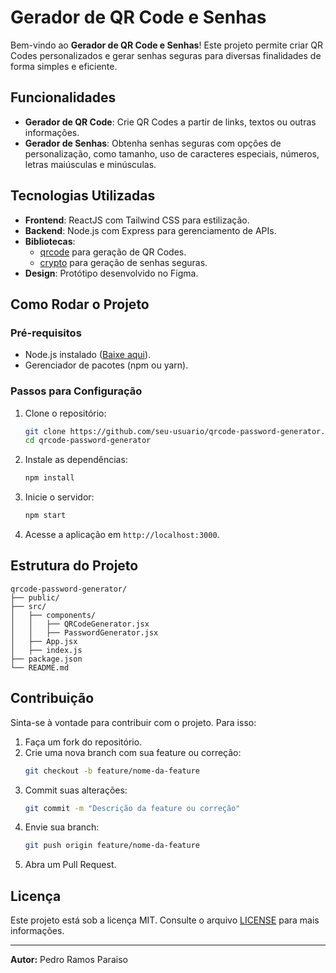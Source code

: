 # Gerador de QR Code e Senhas

Bem-vindo ao **Gerador de QR Code e Senhas**! Este projeto permite criar QR Codes personalizados e gerar senhas seguras para diversas finalidades de forma simples e eficiente.

## Funcionalidades

- **Gerador de QR Code**: Crie QR Codes a partir de links, textos ou outras informações.
- **Gerador de Senhas**: Obtenha senhas seguras com opções de personalização, como tamanho, uso de caracteres especiais, números, letras maiúsculas e minúsculas.

## Tecnologias Utilizadas

- **Frontend**: ReactJS com Tailwind CSS para estilização.
- **Backend**: Node.js com Express para gerenciamento de APIs.
- **Bibliotecas**: 
  - [qrcode](https://www.npmjs.com/package/qrcode) para geração de QR Codes.
  - [crypto](https://nodejs.org/api/crypto.html) para geração de senhas seguras.
- **Design**: Protótipo desenvolvido no Figma.

## Como Rodar o Projeto

### Pré-requisitos
- Node.js instalado ([Baixe aqui](https://nodejs.org/)).
- Gerenciador de pacotes (npm ou yarn).

### Passos para Configuração
1. Clone o repositório:
   ```bash
   git clone https://github.com/seu-usuario/qrcode-password-generator.git
   cd qrcode-password-generator
   ```

2. Instale as dependências:
   ```bash
   npm install
   ```

3. Inicie o servidor:
   ```bash
   npm start
   ```

4. Acesse a aplicação em `http://localhost:3000`.

## Estrutura do Projeto
```
qrcode-password-generator/
├── public/
├── src/
│   ├── components/
│   │   ├── QRCodeGenerator.jsx
│   │   ├── PasswordGenerator.jsx
│   ├── App.jsx
│   ├── index.js
├── package.json
└── README.md
```

## Contribuição

Sinta-se à vontade para contribuir com o projeto. Para isso:
1. Faça um fork do repositório.
2. Crie uma nova branch com sua feature ou correção:
   ```bash
   git checkout -b feature/nome-da-feature
   ```
3. Commit suas alterações:
   ```bash
   git commit -m "Descrição da feature ou correção"
   ```
4. Envie sua branch:
   ```bash
   git push origin feature/nome-da-feature
   ```
5. Abra um Pull Request.

## Licença

Este projeto está sob a licença MIT. Consulte o arquivo [LICENSE](./LICENSE) para mais informações.

---

**Autor:** Pedro Ramos Paraiso
